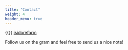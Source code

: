 ```yaml
---
title: "Contact"
weight: 4
header_menu: true
---
```


{{<icon class="fa fa-instagram">}}&nbsp;[isidorefarm](https://www.instagram.com/isidorefarm/)

Follow us on the gram and feel free to send us a nice note!
